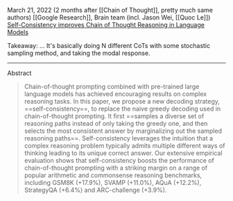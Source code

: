 March 21, 2022 (2 months after [[Chain of Thought]], pretty much same authors)
[[Google Research]], Brain team (incl. Jason Wei, [[Quoc Le]])
[Self-Consistency improves Chain of Thought Reasoning in Language Models](https://arxiv.org/abs/2203.11171)

Takeaway: ...
It's basically doing N different CoTs with some stochastic sampling method, and taking the modal response.


---

Abstract
> Chain-of-thought prompting combined with pre-trained large language models has achieved encouraging results on complex reasoning tasks. In this paper, we propose a new decoding strategy, ==self-consistency==, to replace the naive greedy decoding used in chain-of-thought prompting. It first ==samples a diverse set of reasoning paths instead of only taking the greedy one, and then selects the most consistent answer by marginalizing out the sampled reasoning paths==. Self-consistency leverages the intuition that a complex reasoning problem typically admits multiple different ways of thinking leading to its unique correct answer. Our extensive empirical evaluation shows that self-consistency boosts the performance of chain-of-thought prompting with a striking margin on a range of popular arithmetic and commonsense reasoning benchmarks, including GSM8K (+17.9%), SVAMP (+11.0%), AQuA (+12.2%), StrategyQA (+6.4%) and ARC-challenge (+3.9%).
